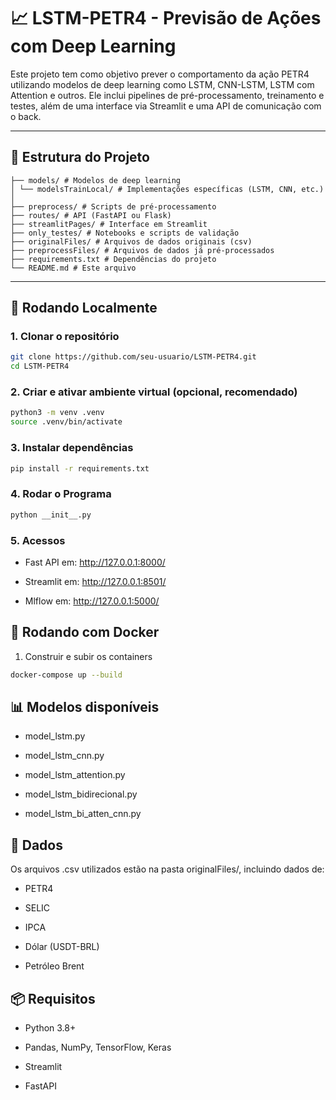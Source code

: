 # 📈 LSTM-PETR4 - Previsão de Ações com Deep Learning

Este projeto tem como objetivo prever o comportamento da ação PETR4 utilizando modelos de deep learning como LSTM, CNN-LSTM, LSTM com Attention e outros. Ele inclui pipelines de pré-processamento, treinamento e testes, além de uma interface via Streamlit e uma API de comunicação com o back.

---

## 📁 Estrutura do Projeto
```
├── models/ # Modelos de deep learning
│ └── modelsTrainLocal/ # Implementações específicas (LSTM, CNN, etc.)
│
├── preprocess/ # Scripts de pré-processamento
├── routes/ # API (FastAPI ou Flask)
├── streamlitPages/ # Interface em Streamlit
├── only_testes/ # Notebooks e scripts de validação
├── originalFiles/ # Arquivos de dados originais (csv)
├── preprocessFiles/ # Arquivos de dados já pré-processados
├── requirements.txt # Dependências do projeto
└── README.md # Este arquivo
```


---

## 🚀 Rodando Localmente

### 1. Clonar o repositório

```bash
git clone https://github.com/seu-usuario/LSTM-PETR4.git
cd LSTM-PETR4
```

### 2. Criar e ativar ambiente virtual (opcional, recomendado)

```bash
python3 -m venv .venv
source .venv/bin/activate
```

### 3. Instalar dependências

```bash
pip install -r requirements.txt
```

### 4. Rodar o Programa

```bash
python __init__.py
```
### 5. Acessos


- Fast API em: http://127.0.0.1:8000/

- Streamlit em: http://127.0.0.1:8501/

- Mlflow em: http://127.0.0.1:5000/

## 🐳 Rodando com Docker

1. Construir e subir os containers

```bash
docker-compose up --build
```

## 📊 Modelos disponíveis
- model_lstm.py


- model_lstm_cnn.py


- model_lstm_attention.py


- model_lstm_bidirecional.py


- model_lstm_bi_atten_cnn.py

## 📎 Dados
Os arquivos .csv utilizados estão na pasta originalFiles/, incluindo dados de:


- PETR4


- SELIC


- IPCA


- Dólar (USDT-BRL)


- Petróleo Brent

## 📦 Requisitos


- Python 3.8+


- Pandas, NumPy, TensorFlow, Keras


- Streamlit


- FastAPI 
